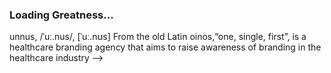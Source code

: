 ### Loading Greatness...

unnus, /ˈuː.nus/, [ˈuː.nʊs] From the old Latin oinos,“one, single, first”, is a healthcare branding agency that aims to raise awareness of branding in the healthcare industry
-->
